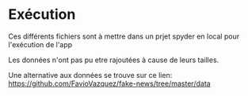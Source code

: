 # Exécution 
Ces différents fichiers sont à mettre dans un prjet spyder en local  pour l'exécution de l'app

Les données n'ont pas pu etre rajoutées à cause de leurs tailles.

Une alternative aux données se trouve sur ce lien: https://github.com/FavioVazquez/fake-news/tree/master/data
